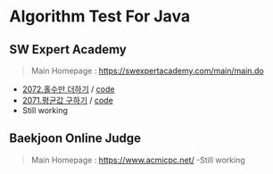 # Algorithm Test For Java
## SW Expert Academy
> Main Homepage : https://swexpertacademy.com/main/main.do
- [2072.홀수만 더하기](https://swexpertacademy.com/main/code/problem/problemList.do?problemLevel=1&problemTitle=&orderBy=FIRST_REG_DATETIME&select-1=&pageSize=10&pageIndex=1#none) / [code](https://github.com/rasnim/Algorithm_Test_Java/blob/master/SW%20Expert%20Academy/D1/Solution_2072_%ED%99%80%EC%88%98%EB%A7%8C%EB%8D%94%ED%95%98%EA%B8%B0.java)
- [2071.평균값 구하기](https://swexpertacademy.com/main/code/problem/problemList.do?problemLevel=1&problemTitle=&orderBy=FIRST_REG_DATETIME&select-1=&pageSize=10&pageIndex=1#none) / [code](https://github.com/rasnim/Algorithm_Test_Java/blob/master/SW%20Expert%20Academy/D1/Solution_2071_%ED%8F%89%EA%B7%A0%EA%B0%92%EA%B5%AC%ED%95%98%EA%B8%B0.java)
- Still working

## Baekjoon Online Judge
> Main Homepage : https://www.acmicpc.net/
 -Still working
